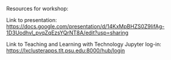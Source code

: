 Resources for workshop:

Link to presentation: https://docs.google.com/presentation/d/14KxMpBHZS0Z9IifAg-1D3Uodhvl_pvqZqEzsYQrNT8A/edit?usp=sharing

Link to Teaching and Learning with Technology Jupyter log-in: https://lxclusterapps.tlt.psu.edu:8000/hub/login
